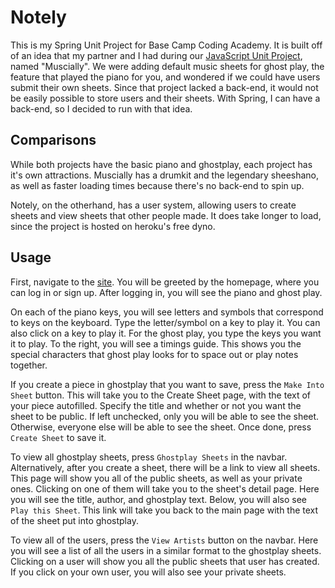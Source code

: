 # Notely

This is my Spring Unit Project for Base Camp Coding Academy.
It is built off of an idea that my partner and I had during our [JavaScript Unit Project](https://github.com/BaseCampCoding/Seth-and-Lance-Unit-5-Project), named "Muscially".
We were adding default music sheets for ghost play, the feature that played the piano for you, and wondered if we could have users submit their own sheets.
Since that project lacked a back-end, it would not be easily possible to store users and their sheets.
With Spring, I can have a back-end, so I decided to run with that idea.

## Comparisons

While both projects have the basic piano and ghostplay, each project has it's own attractions. 
Muscially has a drumkit and the legendary sheeshano, as well as faster loading times because there's no back-end to spin up.

Notely, on the otherhand, has a user system, allowing users to create sheets and view sheets that other people made. 
It does take longer to load, since the project is hosted on heroku's free dyno.

## Usage

First, navigate to the [site](https://notelymusic.herokuapp.com/).
You will be greeted by the homepage, where you can log in or sign up.
After logging in, you will see the piano and ghost play.

On each of the piano keys, you will see letters and symbols that correspond to keys on the keyboard.
Type the letter/symbol on a key to play it.
You can also click on a key to play it.
For the ghost play, you type the keys you want it to play.
To the right, you will see a timings guide.
This shows you the special characters that ghost play looks for to space out or play notes together.

If you create a piece in ghostplay that you want to save, press the `Make Into Sheet` button. 
This will take you to the Create Sheet page, with the text of your piece autofilled.
Specify the title and whether or not you want the sheet to be public.
If left unchecked, only you will be able to see the sheet.
Otherwise, everyone else will be able to see the sheet.
Once done, press `Create Sheet` to save it.

To view all ghostplay sheets, press `Ghostplay Sheets` in the navbar.
Alternatively, after you create a sheet, there will be a link to view all sheets.
This page will show you all of the public sheets, as well as your private ones.
Clicking on one of them will take you to the sheet's detail page. 
Here you will see the title, author, and ghostplay text. 
Below, you will also see `Play this Sheet`.
This link will take you back to the main page with the text of the sheet put into ghostplay.

To view all of the users, press the `View Artists` button on the navbar. 
Here you will see a list of all the users in a similar format to the ghostplay sheets.
Clicking on a user will show you all the public sheets that user has created. 
If you click on your own user, you will also see your private sheets.

